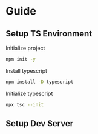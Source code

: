 # Guide

## Setup TS Environment

Initialize project

```bash
npm init -y
```

Install typescript

```bash
npm install -D typescript
```

Initialize typescript

```bash
npx tsc --init
```


## Setup Dev Server
